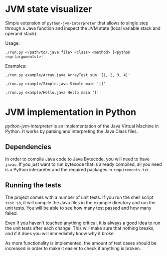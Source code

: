 # JVM state visualizer
Simple extension of `python-jvm-interpreter` that allows to single step through a Java function and inspect the JVM state (local variable stack and operand stack).

Usage:

`./run.py </path/to/.java file> <class> <method> [<python repr(arguments)>]`

Examples:

`./run.py example/Array.java ArrayTest sum '[1, 2, 3, 4]'`

`./run.py example/Simple.java Simple main '[]'`

`./run.py example/Hello.java Hello main '[]'`

# JVM implementation in Python
_python-jvm-interpreter_ is an implementation of the Java Virtual Machine in
Python. It works by parsing and interpreting the Java Class files.

## Dependencies
In order to compile Java code to Java Bytecode, you will need to have
`javac`. If you just want to run bytecode that is already compiled, all you need
is a Python interpreter and the required packages in `requirements.txt`.

## Running the tests
The project comes with a number of unit tests. If you run the shell script
`test.sh`, it will compile the Java files in the example directory and run the
unit tests. You will be able to see how many test passed and how many failed.

Even if you haven't touched anything critical, it is always a good idea to run
the unit tests after each change. This will make sure that nothing breaks, and
if it does you will immediately know why it broke.

As more functionality is implemented, the amount of test cases should be
increased in order to make it easier to check if anything is broken.
